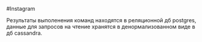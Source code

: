 #Instagram

Результаты выполенения команд находятся в реляционной дб postgres,
данные для запросов на чтение хранятся в денормализованном виде в дб cassandra.